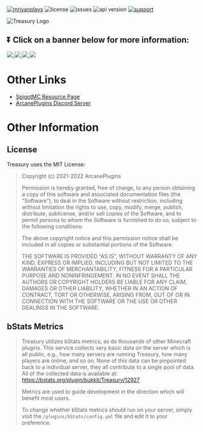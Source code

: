[![mrivanplays](https://ci.mrivanplays.com/job/Treasury/badge/icon)](https://ci.mrivanplays.com/job/Treasury)
![license](https://img.shields.io/github/license/ArcanePlugins/Treasury.svg)
![issues](https://img.shields.io/github/issues/ArcanePlugins/Treasury.svg)
![api version](https://img.shields.io/maven-metadata/v?color=%20blue&label=latest%20version&metadataUrl=https%3A%2F%2Frepo.mrivanplays.com%2Frepository%2Fother-developers%2Fme%2Flokka30%2Ftreasury-api%2Fmaven-metadata.xml)
[![support](https://img.shields.io/discord/752310043214479462.svg?colorB=Blue&logo=discord&label=support)](https://discord.gg/HqZwdcJ)

![Treasury Logo](https://i.ibb.co/gPN6x5P/Treasury250.png)

## ⏬ Click on a banner below for more information:

<a href="https://github.com/ArcanePlugins/Treasury/wiki/About-Treasury">
    <img src="https://i.ibb.co/yQx8p42/about-treasury.png"/>
</a>

<a href="https://github.com/ArcanePlugins/Treasury/wiki/Installing-Treasury">
    <img src="https://i.ibb.co/Hxktt1W/install-the-plugin.png"/>
</a>

<a href="https://github.com/ArcanePlugins/Treasury/wiki">
    <img src="https://i.ibb.co/rk9v1Gj/read-the-official-wiki.png"/>
</a>

<a href="https://github.com/ArcanePlugins/Treasury/wiki/Contact-Treasury's-Support-Team">
    <img src="https://i.ibb.co/tLzzhjM/contact-support.png"/>
</a>

# Other Links
* [SpigotMC Resource Page](https://www.spigotmc.org/resources/99531/)
* [ArcanePlugins Discord Server](https://www.discord.io/arcaneplugins)

# Other Information

## License

Treasury uses the MIT License:

> Copyright (c) 2021-2022 ArcanePlugins
>
> Permission is hereby granted, free of charge, to any person
> obtaining a copy of this software and associated documentation 
> files (the “Software”), to deal in the Software without restriction,
> including without limitation the rights to use, copy, modify,
> merge, publish, distribute, sublicense, and/or sell copies of the
> Software, and to permit persons to whom the Software is furnished
> to do so, subject to the following conditions:
>
> The above copyright notice and this permission notice shall be
> included in all copies or substantial portions of the Software.
>
> THE SOFTWARE IS PROVIDED “AS IS”, WITHOUT WARRANTY OF ANY KIND,
> EXPRESS OR IMPLIED, INCLUDING BUT NOT LIMITED TO THE WARRANTIES
> OF MERCHANTABILITY, FITNESS FOR A PARTICULAR PURPOSE AND
> NONINFRINGEMENT. IN NO EVENT SHALL THE AUTHORS OR COPYRIGHT
> HOLDERS BE LIABLE FOR ANY CLAIM, DAMAGES OR OTHER LIABILITY,
> WHETHER IN AN ACTION OF CONTRACT, TORT OR OTHERWISE, ARISING
> FROM, OUT OF OR IN CONNECTION WITH THE SOFTWARE OR THE USE OR
> OTHER DEALINGS IN THE SOFTWARE.

## bStats Metrics

> Treasury utilizes bStats metrics, as do thousands of other Minecraft
plugins. This service collects very basic data on the server which is 
all public, e.g., how many servers are running Treasury, how many players are online, and so on. 
None of this data can be pinpointed back to a individual server, they all contribute to a single 
pool of data. All of the collected data is available at: <https://bstats.org/plugin/bukkit/Treasury/12927>
>
> Metrics are used to guide development in the direction which will benefit most users.
> 
> To change whether bStats metrics should run on your server, simply visit the 
`/plugins/bStats/config.yml` 
file and 
edit it to your preference.
